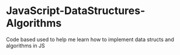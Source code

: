 # JavaScript-DataStructures-Algorithms
Code based used to help me learn how to implement data structs and algorithms in JS 
